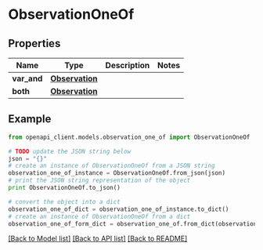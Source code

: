 # ObservationOneOf


## Properties
Name | Type | Description | Notes
------------ | ------------- | ------------- | -------------
**var_and** | [**Observation**](Observation.md) |  | 
**both** | [**Observation**](Observation.md) |  | 

## Example

```python
from openapi_client.models.observation_one_of import ObservationOneOf

# TODO update the JSON string below
json = "{}"
# create an instance of ObservationOneOf from a JSON string
observation_one_of_instance = ObservationOneOf.from_json(json)
# print the JSON string representation of the object
print ObservationOneOf.to_json()

# convert the object into a dict
observation_one_of_dict = observation_one_of_instance.to_dict()
# create an instance of ObservationOneOf from a dict
observation_one_of_form_dict = observation_one_of.from_dict(observation_one_of_dict)
```
[[Back to Model list]](../README.md#documentation-for-models) [[Back to API list]](../README.md#documentation-for-api-endpoints) [[Back to README]](../README.md)


